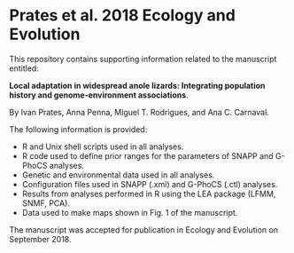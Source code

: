 # Prates et al. 2018 Ecology and Evolution

This repository contains supporting information related to the manuscript entitled:

**Local adaptation in widespread anole lizards: Integrating population history and genome-environment associations**.

By Ivan Prates, Anna Penna, Miguel T. Rodrigues, and Ana C. Carnaval.

The following information is provided:
- R and Unix shell scripts used in all analyses.
- R code used to define prior ranges for the parameters of SNAPP and G-PhoCS analyses.
- Genetic and environmental data used in all analyses.
- Configuration files used in SNAPP (.xml) and G-PhoCS (.ctl) analyses.
- Results from analyses performed in R using the LEA package (LFMM, SNMF, PCA).
- Data used to make maps shown in Fig. 1 of the manuscript.

The manuscript was accepted for publication in Ecology and Evolution on September 2018.

